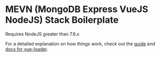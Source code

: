 # MEVN (MongoDB Express VueJS NodeJS) Stack Boilerplate

Requires NodeJS greater than 7.6.x

For a detailed explanation on how things work, check out the [guide](http://vuejs-templates.github.io/webpack/) and [docs for vue-loader](http://vuejs.github.io/vue-loader).
